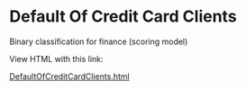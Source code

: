 # Default Of Credit Card Clients

Binary classification for finance (scoring model)

View HTML with this link:

[DefaultOfCreditCardClients.html](https://htmlpreview.github.io/?https://github.com/jcichonska/ML_in_a_flash/blob/main/DefaultOfCreditCardClients/DefaultOfCreditCardClients.html)
